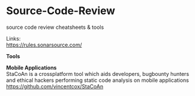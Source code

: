 # Source-Code-Review

source code review cheatsheets & tools


Links: <br>
https://rules.sonarsource.com/<br>


<b>Tools</b>

<b>Mobile Applications</b><br>
StaCoAn is a crossplatform tool which aids developers, bugbounty hunters and ethical hackers performing static code analysis on mobile applications  https://github.com/vincentcox/StaCoAn

